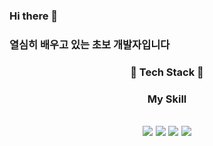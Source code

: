### Hi there 👋  


### 열심히 배우고 있는 초보 개발자입니다


### <div align="center"> 🌱 Tech Stack 🌱 </div>
### <div align="center">  My Skill </div>


## <div align="center"><img src="https://img.shields.io/badge/Java-#007396?style=flat-square&logo=Java&logoColor=white"/></a> <img src="https://img.shields.io/badge/Python-312D73?style=flat-square&logo=simpleicons#3776AB&logoColor=white"/></a> <img src="https://img.shields.io/badge/SpringBoot-008000?style=flat-square&logo=simpleicons#6DB33F&logoColor=white"/></a> <img src="https://img.shields.io/badge/MySQL-4479A1?style=flat-square&logo=MySQL&logoColor=white"/></a></div>


<!--
**developer-hyun/developer-hyun** is a ✨ _special_ ✨ repository because its `README.md` (this file) appears on your GitHub profile.

Here are some ideas to get you started:

- 🔭 I’m currently working on ...
- 🌱 I’m currently learning ...
- 👯 I’m looking to collaborate on ...
- 🤔 I’m looking for help with ...
- 💬 Ask me about ...
- 📫 How to reach me: ...
- 😄 Pronouns: ...
- ⚡ Fun fact: ...
-->
